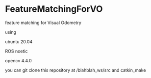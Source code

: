 # FeatureMatchingForVO
feature matching for Visual Odometry


using 

ubuntu 20.04

ROS noetic

opencv 4.4.0




you can git clone this repository at /blahblah_ws/src and catkin_make
